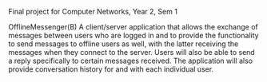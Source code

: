 Final project for Computer Networks, Year 2, Sem 1

OfflineMessenger(B)
A client/server application that allows the exchange of messages between users who are logged in and to provide the functionality to send messages to offline users as well, with the latter receiving the messages when they connect to the server. Users will also be able to send a reply specifically to certain messages received. The application will also provide conversation history for and with each individual user.
